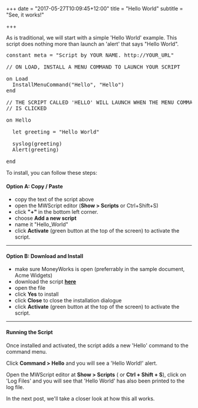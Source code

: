 +++
date = "2017-05-27T10:09:45+12:00"
title = "Hello World"
subtitle = "See, it works!"

+++

As is traditional, we will start with a simple 'Hello World' example.  This script does nothing more than launch an 'alert' that says "Hello World".  

<pre class="prettyprint lang-mwscript">
constant meta = "Script by YOUR NAME. http://YOUR_URL"

// ON LOAD, INSTALL A MENU COMMAND TO LAUNCH YOUR SCRIPT

on Load
  InstallMenuCommand("Hello", "Hello")
end

// THE SCRIPT CALLED 'HELLO' WILL LAUNCH WHEN THE MENU COMMAND
// IS CLICKED

on Hello

  let greeting = "Hello World"

  syslog(greeting)
  Alert(greeting)

end
</pre>

To install, you can follow these steps:    

#### Option A:  Copy / Paste

- copy the text of the script above
- open the MWScript editor (__Show > Scripts__ or Ctrl+Shift+S)
- click __"+"__ in the bottom left corner.
- choose __Add a new script__
- name it "Hello_World"
- click __Activate__ (green button at the top of the screen) to activate the script.  

___  

#### Option B:  Download and Install

- make sure MoneyWorks is open (preferrably in the sample document, Acme Widgets)
- download the script <b><a href="/scripts/hello_world.mwxml" download>here</a></b>
- open the file
- click __Yes__ to install
- click __Close__ to close the installation dialogue
- click __Activate__ (green button at the top of the screen) to activate the script.  

___

#### Running the Script

Once installed and activated, the script adds a new 'Hello' command to the command menu.  

Click __Command > Hello__ and you will see a 'Hello World!' alert.

Open the MWScript editor at **Show > Scripts** ( or **Ctrl + Shift + S**), click on 'Log Files' and you will see that 'Hello World' has also been printed to the log file.

In the next post, we'll take a closer look at how this all works.
